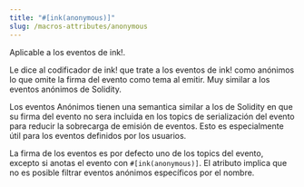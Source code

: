 ```yaml
---
title: "#[ink(anonymous)]"
slug: /macros-attributes/anonymous
---
```


Aplicable a los eventos de ink!.

Le dice al codificador de ink! que trate a los eventos de ink! como anónimos lo que omite la firma del evento como tema al emitir.
Muy similar a los eventos anónimos de Solidity.

Los eventos Anónimos tienen una semantica similar a los de Solidity en que su
firma del evento no sera incluida en los topics de serialización del evento
para reducir la sobrecarga de emisión de eventos. Esto es especialmente útil para
los eventos definidos por los usuarios.

La firma de los eventos es por defecto uno de los topics del evento, excepto 
si anotas el evento con `#[ink(anonymous)]`.
El atributo implica que no es posible filtrar eventos anónimos específicos por el nombre.